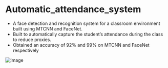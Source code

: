 # Automatic_attendance_system
<ul>
  <li>A face detection and recognition system for a classroom environment built using MTCNN and FaceNet.</li>
  <li>Built to automatically capture the student’s attendance during the class to reduce proxies.</li>
  <li>Obtained an accuracy of 92% and 99% on MTCNN and FaceNet respectively</li>
</ul>

![image](https://github.com/Kinshuk2003/Automatic_attendance_system/assets/72309507/85140df5-cdae-4502-9aa9-90eadc69ecec)
